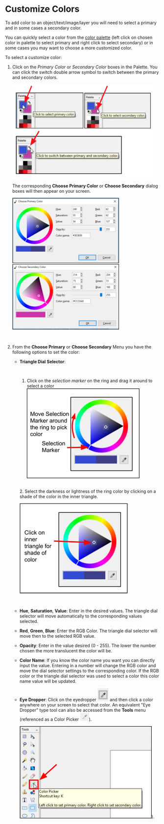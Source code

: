 # Customize Colors
To add color to an object/text/image/layer you will need to select a primary and in some cases a secondary color.  

You can quickly select a color from the [color palette](palette.md) (left click on chosen color in palette to select primary and right click to select secondary) or in some cases you may want to choose a more customized color.

To select a customize color:

1. Click on the *Primary Color* or *Secondary Color* boxes in the Palette. You can click the switch double arrow symbol to switch between the primary and secondary colors.

     ![Select Primary or Secondary Color](img/color/selectprimarysecondarycolor.png)  

     The corresponding **Choose Primary Color** or **Choose Secondary** dialog boxes will then appear on your screen. 

     ![Primary Color Window](img/color/primarycolorwindow.png) ![Secondary Color Window](img/color/secondarycolorwindow.png)

    &nbsp;  
  
2. From the **Choose Primary** or **Choose Secondary** Menu you have the following options to set the color:  


    -  **Triangle Dial Selector**:

        &nbsp;
        1.  Click on the *selection marker* on the ring and drag it around to select a color
            ![Triangle Dial Color Selector](img/color/triangledialcolor.png)

        &nbsp;  
        2.  Select the darkness or lightness of the ring color by clicking on a shade of the color in the inner triangle.  

        ![Triangle Dial Selector Shade](img/color/triangledialshade.png)

        &nbsp;      
        


    -  **Hue**, **Saturation**, **Value**: Enter in the desired values. The triangle dial selector will move automatically to the corresponding values selected.
    -  **Red**, **Green**, **Blue**: Enter the RGB Color. The triangle dial selector will move then to the selected RGB value.
    -  **Opacity**: Enter in the value desired (0 - 255). The lower the number chosen the more translucent the color will be.
    -  **Color Name**: If you know the color name you want you can directly input the value. Entering in a number will change the RGB color and move the dial selector settings to the corresponding color. If the RGB color or the triangle dial selector was used to select a color this color name value will be updated.  
    -  **Eye Dropper**: Click on the eyedropper ![eye dropper](img/color/eyedropper.png) and then click a color anywhere on your screen to select that color.  An equivalent "Eye Dropper" type tool can also be accessed from the **Tools** menu (referenced as a Color Picker ![color picker](img/overview/picker.png)). 
    
        ![eye dropper](img/color/colorpicker.png)). 

